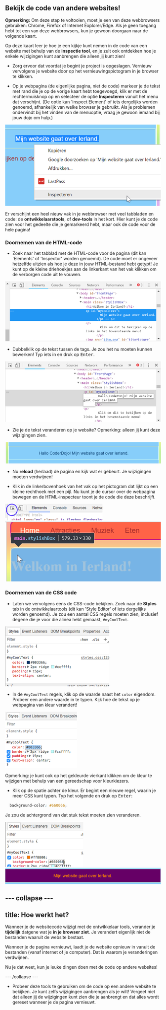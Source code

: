 ## Bekijk de code van andere websites!

**Opmerking:** Om deze stap te voltooien, moet je een van deze webbrowsers gebruiken: Chrome, Firefox of Internet Explorer/Edge. Als je geen toegang hebt tot een van deze webbrowsers, kun je gewoon doorgaan naar de volgende kaart.

Op deze kaart leer je hoe je een kijkje kunt nemen in de code van een website met behulp van de **inspectie tool**, en je zult ook ontdekken hoe je enkele wijzigingen kunt aanbrengen die alleen jij kunt zien!

+ Zorg ervoor dat voordat je begint je project is opgeslagen. Vernieuw vervolgens je website door op het vernieuwingspictogram in je browser te klikken.

+ Op je webpagina (de eigenlijke pagina, niet de code) markeer je de tekst met rand die je op de vorige kaart hebt toegevoegd, klik er met de rechtermuisknop op en selecteer de optie **Inspecteren** vanuit het menu dat verschijnt. (De optie kan 'Inspect Element' of iets dergelijks worden genoemd, afhankelijk van welke browser je gebruikt. Als je problemen ondervindt bij het vinden van de menuoptie, vraag je gewoon iemand bij jouw dojo om hulp.)

![Selecting the Inspect option on highlighted text](images/highlightTextAndInspect.png)

Er verschijnt een heel nieuw vak in je webbrowser met veel tabbladen en code: de **ontwikkelaarstools**, of **dev-tools** in het kort. Hier kunt je de code zien voor het gedeelte die je gemarkeerd hebt, maar ook de code voor de hele pagina!

### Doornemen van de HTML-code

+ Zoek naar het tabblad met de HTML-code voor de pagina (dit kan 'Elements' of 'Inspector' worden genoemd). De code moet er ongeveer hetzelfde uitzien als hoe je deze in jouw HTML-bestand hebt getypt! Je kunt op de kleine driehoekjes aan de linkerkant van het vak klikken om de verborgen code uit te vouwen.

![Inspector showing a text element](images/inspectTextHtml.png)

+ Dubbelklik op de tekst tussen de tags. Je zou het nu moeten kunnen bewerken! Typ iets in en druk op <kbd>Enter</kbd>.

![Editing text using the inspector tool](images/inspectEditHtmlText.png)

+ Zie je de tekst veranderen op je website? Opmerking: alleen jij kunt deze wijzigingen zien.

![Website with edited text](images/inspectEditHtmlTextResult.png)

+ Nu **reload** (herlaad) de pagina en kijk wat er gebeurt. Je wijzigingen moeten verdwijnen!

+ Klik in de linkerbovenhoek van het vak op het pictogram dat lijkt op een kleine rechthoek met een pijl. Nu kunt je de cursor over de webpagina bewegen en de HTML-inspecteur toont je de code die deze beschrijft.

![The icon to select elements](images/inspectorSelectIcon.png) ![Selecting an element](images/inspectorSelectElement.png)

### Doornemen van de CSS code

+ Laten we vervolgens eens de CSS-code bekijken. Zoek naar de **Styles** tab in de ontwikkelaartools (dit kan 'Style Editor' of iets dergelijks worden genoemd). Je zou een aantal CSS regels moeten zien, inclusief degene die je voor die alinea hebt gemaakt, `#myCoolText`.

![Viewing the CSS code for an element](images/inspectCssBlock.png)

+ In de `#myCoolText` regels, klik op de waarde naast het `color` eigendom. Probeer een andere waarde in te typen. Kijk hoe de tekst op je webpagina van kleur verandert! 

![Editing the text colour using the CSS inspector](images/inspectEditCssColor.png)

Opmerking: je kunt ook op het gekleurde vierkant klikken om de kleur te wijzigen met behulp van een gereedschap voor kleurkiezers.

+ Klik op de spatie achter de kleur. Er begint een nieuwe regel, waarin je meer CSS kunt typen. Typ het volgende en druk op <kbd>Enter</kbd>:

```css
  background-color: #660066;
```

Je zou de achtergrond van dat stuk tekst moeten zien veranderen.

![Adding the background colour property](images/inspectorEditingBgCol.png) ![The new background colour](images/inspectorEditBgResult.png)

--- collapse ---
---
title: Hoe werkt het?
---

Wanneer je de websitecode wijzigt met de ontwikkelaar tools, verander je **tijdelijk** datgene wat je **in je browser ziet**. Je verandert eigenlijk niet de bestanden waaruit de website bestaat.

Wanneer je de pagina vernieuwt, laadt je de website opnieuw in vanuit de bestanden (vanaf internet of je computer). Dat is waarom je veranderingen verdwijnen.

Nu je dat weet, kun je leuke dingen doen met de code op andere websites!

--- /collapse ---

+ Probeer deze tools te gebruiken om de code op een andere website te bekijken. Je kunt zelfs wijzigingen aanbrengen als je wilt! Vergeet niet dat alleen jij de wijzigingen kunt zien die je aanbrengt en dat alles wordt gereset wanneer je de pagina vernieuwt.